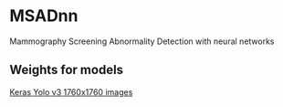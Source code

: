 # MSADnn
Mammography Screening Abnormality Detection with neural networks
## Weights for models
[Keras Yolo v3 1760x1760 images](https://drive.google.com/open?id=1ao27Ba1vGp23pZZybotnbkG5D7BjC84N)
